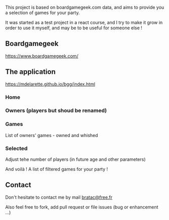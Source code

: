 This project is based on boardgamegeek.com data, and aims to provide you a selection of games for your party.

It was started as a test project in a react course, and I try to make it grow in order to use it myself, and may be to be useful for someone else !

## Boardgamegeek

https://www.boardgamegeek.com/

## The application

https://mdelarette.github.io/bgg/index.html

### Home

### Owners (players but shoud be renamed)

### Games

List of owners' games - owned and whished

### Selected

Adjust tehe number of players (in future age and other parameters)

And voilà ! A list of filtered games for your party !

## Contact

Don't hesitate to contact me by mail bratac@free.fr

Also feel free to fork, add pull request or file issues (bug or enhancement ...)
